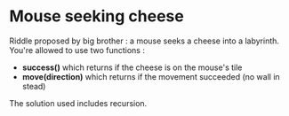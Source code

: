 # Mouse seeking cheese

Riddle proposed by big brother : a mouse seeks a cheese into a labyrinth. You're allowed to use two functions :
- **success()** which returns if the cheese is on the mouse's tile
- **move(direction)** which returns if the movement succeeded (no wall in stead)

The solution used includes recursion.
